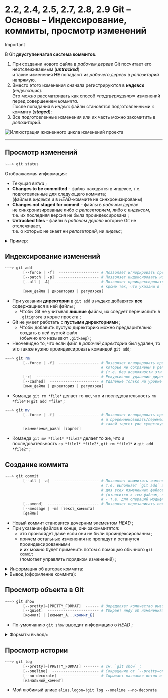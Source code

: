 # 2.2, 2.4, 2.5, 2.7, 2.8, 2.9 Git – Основы – Индексирование, коммиты, просмотр изменений

> [!IMPORTANT]
> В Git **двуступенчатая система коммитов**.
> 
> 1. При создании нового файла в _рабочем дереве_ Git посчитает его неотслеживаемым (**_untracked_**)  
>    и такие изменения **НЕ** попадают из _рабочего дерева_ в _репозиторий_ напрямую.
> 2. Вместо этого изменения сначала регистрируются в ***индексе*** (*индексация*).  
>    Это можно рассматривать как способ *«подтверждения»* изменений перед совершением *коммита*.  
>    После попадания в _индекс_ файлы становятся подготовленными к коммиту (**_staged_**):
> 3. Все подготовленные изменения или их часть можно закомитить в _репозиторий_. 

![Иллюстрация жизненного цикла изменений проекта](https://habrastorage.org/webt/tc/hz/vd/tchzvdfzhvhht5akhcdf93fnhso.png)
___

## Просмотр изменений

```powershell
~~~> git status
```
Отображаемая информация:
+ Текущая _ветка_ ;
+ **Changes to be committed** - файлы находятся в индексе, т.е. подготовленные для следующего коммита;  
  (файлы в _индексе_ и в _HEAD_-коммите не синхронизированы)
+ **Changes not staged for commit** - файлы в *рабочем дереве*  
 не синхронизированые либо с _репозиторием_, либо с _индексом_,  
  т.е. их последняя версия не была проиндексирована ;
+ **Untracked files** - файлы в *рабочем дереве* которые Git не отслеживает,  
  т.е. о которых не знает ни _репозиторий_, ни _индекс_;
  
<details> <summary>Пример:</summary>

```powershell
On branch master
Changes to be committed:
  (use "git restore --staged <file>..." to unstage)
        new file:   file3
        new file:   file5

Changes not staged for commit:
  (use "git add <file>..." to update what will be committed)
  (use "git restore <file>..." to discard changes in working directory)
        modified:   file2
        modified:   file5

Untracked files:
  (use "git add <file>..." to include in what will be committed)
        file4
```  
</details>


## Индексирование изменений

```powershell
~~~> git add
        [--force | -f]  ------------------ # Позволяет игнорировать предупреждения и обходить `.gitignore` ;
        [--patch | -p]  ------------------ # Позволяет индексировать изменения в файле пофрагментно (y/n/s/...) ;
        [--all | -A]  -------------------- # Позволяет проиндексировать все файлы проекта,
                                           # кроме тех, что указаны в `.gitignore` ;
        [имя_файла | директория | регулярка]
```
+ При указании **директории** в `git add` в _индекс_ добавятся **все** содержащиеся в ней файлы ;
  + Чтобы Git не учитывал **лишние** файлы, их следует перечислить в `.gitignore` в корне проекта ;
+ Git не умеет работать с **пустыми директориями** ;
  + Чтобы добавить пустую директорию можно предварительно создать в ней пустой файл  
    (обычно его называют `.gitkeep`) ;
+ Неочевидно то, что если файл в _рабочей директории_ был удален, то это также нужно проиндексировать командой `git add`;

```powershell
~~~> git rm
        [--force | -f]  ------------------ # Позволяет игнорировать предупреждения и удалять модифицированные файлы,
                                           # которые не сохранены в репозитории
                                           # (т.е. без возможности эти изменения восстановить) ;
        [-r]  ---------------------------- # Рекурсивное удаление директорий ;
        [--cashed]  ---------------------- # Удаление только на уровне индекса (в рабочей директории файл сохраняется) ;
        [имя_файла | директория | регулярка]
```
+ Команда `git rm *file*` делает то же, что и последовательность `rm *file*` и `git add *file*` ;

```powershell
~~~> git mv
        [--force | -f]  ------------------ # Позволяет игнорировать предупреждения
                                           # и пререименовывать/перемещать файлы даже если
                                           # такой таргет уже существует ;
        [изменяемый_файл] [таргет]
```
+ Команда `git mv *file1* *file2*` делает то же, что и последовательность `cp *file1* *file2*`, `git rm *file1*` и `git add *file2*` ;


## Создание коммита

```powershell
~~~> git commit  
        [--all | -a]  -------------------- # Позволяет коммитить изменения пропуская стадию индексации
                                           # т.е. выполняет `git add` и `git rm` 
                                           # для всех измененных файлов вместо пользователя
                                           # (относится к тем файлам, о которых знает Git
                                           # - т.е. для операций модификации и удаления файлов) ;
        [--amend]  ----------------------- # Позволяет перезаписать последний коммит в ветке ;
        [--message | -m] [текст_коммита]   
        [файлы]                            
```

+ Новый коммит становится дочерним элементом _HEAD_ ;
+ При указании файлов в конце, они закоммитятся:
  + это произойдет даже если они не были проиндексированны ;
  + причем остальные изменения не пропадут и останутся проиндексированными  
    и их можно будет применить потом с помощью обычного `git commit`  
    (помогает управлять порядком изменений) ;

<details> <summary>Информация об авторах коммита:</summary>

Можно задать с помощью флагов команды `git commit`:
+ `        [--author]=[имя_автора]` ;
+ `        [--date]=[авторская_дата]` ;

Можно задать с помощью переменных окружения:
+ Информация об авторе:
  + GIT_AUTHOR_NAME
  + GIT_AUTHOR_EMAIL
  + GIT_AUTHOR_DATE
+ Информация о коммитере:  
  + GIT_COMMITTER_NAME
  + GIT_COMMITTER_EMAIL
  + GIT_COMMITTER_DATE

Переменные окружения будут переписывать данные заданные параметрами конфигурации:
+ _user.name_
+ _user.email_
+ _committer.name_
+ _committer.email_
</details>

<details> <summary>Вывод (оформление коммита):</summary>

```powershell
<type>[<scope>]: <subject>

<body>

<footer>
# Please enter the commit message for your changes. Lines starting
# with '#' will be ignored, and an empty message aborts the commit.
#
# On branch master
# Changes to be committed:
#       modified:   file5
#
# Untracked files:
#       file4
#
```

> [!NOTE]  
> Редактор для ввода информации о коммите можно поменять.  
>  Для этого необходимо сконфигурировать параметр `core.editor`
>  ```powershell
>  ~~~> whereis vim
>  vim: /usr/bin/vim /etc/vim /usr/share/vim /usr/share/man/man1/vim.1.gz
>  ```
>  ```powershell
>  ~~~> git config --global core.editor /usr/bin/vim
>  ```
>  
  
</details>
  
## Просмотр объекта в Git

```powershell
~~~> git show
        [--pretty]=[PRETTY_FORMAT]  ------ # Определяет количество выводимых метаданных о коммите ;
        [--quiet]  ----------------------- # Убирает инфу об изменениях из вывода ;
        [коммит] | [коммит_А...коммит_Б]
```

+ По-умолчанию `git show` выводит информацию о _HEAD_ ;

<details> <summary>Форматы вывода:</summary>

+ _oneline_:
  + хэш ;
  + заголовок коммита ;
  + инфа об изменениях ;
+ _short_:
  + хэш ;
  + автор ;
  + заголовок коммита ;
  + инфа об изменениях ;
+ _medium_ (по-умолчанию):
  + хэш ; 
  + автор + авторская дата ;
  + заголовок коммита + _body_ и _footer_ коммита ;
  + инфа об изменениях ;
+ _full_:
  + хэш ; 
  + автор + коммитер ;
  + заголовок коммита + _body_ и _footer_ коммита ;
  + инфа об изменениях ;
+ _fuller_
  + хэш ; 
  + автор + авторская дата + коммитер + дата коммита ;
  + заголовок коммита + _body_ + _footer_ коммита ;
  + инфа об изменениях ;
+ и другие (о них `git help show`) ;

</details>

## Просмотр истории

```powershell
~~~> git log
        [--pretty]=[PRETTY_FORMAT] ------- # см. `git show` ;
        [--oneline]  --------------------- # Cокращение от `--pretty=oneline` ;
        [--no-decorate]  ----------------- # Скрывает названия веток и еще какой-то текст ;
        [начальный_коммит]
```
+ Мой любимый алиас `alias.logon=!git log --oneline --no-decorate`

